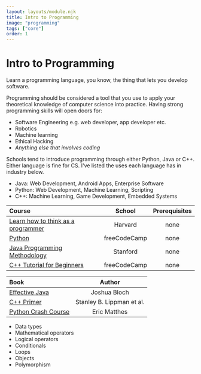 ```yaml
---
layout: layouts/module.njk
title: Intro to Programming
image: "programming"
tags: ["core"]
order: 1
---
```


<!-- Start Heading -->

# Intro to Programming

Learn a programming language, you know, the thing that lets you develop software.

<!-- End Heading -->

<!-- Start Rationale -->

Programming should be considered a tool that you use to apply your theoretical knowledge of computer science into practice. Having strong programming skills will open doors for:

- Software Engineering e.g. web developer, app developer etc.
- Robotics
- Machine learning
- Ethical Hacking
- _Anything else that involves coding_
<!-- End Rationale -->

<!-- Start Resources -->

Schools tend to introduce programming through either Python, Java or C++. Either language is fine for CS. I've listed the uses each language has in industry below.

- Java: Web Development, Android Apps, Enterprise Software
- Python: Web Development, Machine Learning, Scripting
- C++: Machine Learning, Game Development, Embedded Systems

| Course                                                                                   |    School    | Prerequisites |
| :--------------------------------------------------------------------------------------- | :----------: | :-----------: |
| [Learn how to think as a programmer](https://cs50.harvard.edu/x/2020/)                   |   Harvard    |     none      |
| [Python](https://www.youtube.com/watch?v=rfscVS0vtbw)                                    | freeCodeCamp |     none      |
| [Java Programming Methodology](https://www.youtube.com/playlist?list=PL84A56BC7F4A1F852) |   Stanford   |     none      |
| [C++ Tutorial for Beginners](https://www.youtube.com/watch?v=vLnPwxZdW4Y)                | freeCodeCamp |     none      |

<!-- End Resources -->

<!-- Start RecommendedBooks -->

| Book                                                                                     |          Author           |
| :--------------------------------------------------------------------------------------- | :-----------------------: |
| [Effective Java](https://www.oreilly.com/library/view/effective-java-3rd/9780134686097/) |       Joshua Bloch        |
| [C++ Primer](https://www.amazon.co.uk/dp/0321714113)                                     | Stanley B. Lippman et al. |
| [Python Crash Course](https://www.amazon.co.uk/dp/1593276036/)                           |       Eric Matthes        |

<!-- End RecommendedBooks -->

<!-- Start Checklist -->

- Data types
- Mathematical operators
- Logical operators
- Conditionals
- Loops
- Objects
- Polymorphism
<!-- End Checklist -->
